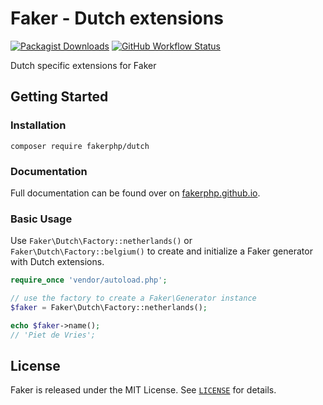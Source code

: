 # Faker - Dutch extensions

[![Packagist Downloads](https://img.shields.io/packagist/dm/FakerPHP/Swedish)](https://packagist.org/packages/fakerphp/swedish)
[![GitHub Workflow Status](https://img.shields.io/github/workflow/status/FakerPHP/Swedish/Continuous%20Integration/main)](https://github.com/FakerPHP/Swedish/actions)

Dutch specific extensions for Faker

## Getting Started

### Installation

```shell
composer require fakerphp/dutch
```

### Documentation

Full documentation can be found over on [fakerphp.github.io](https://fakerphp.github.io).

### Basic Usage

Use `Faker\Dutch\Factory::netherlands()` or `Faker\Dutch\Factory::belgium()` to create and initialize a Faker generator with Dutch extensions.

```php
require_once 'vendor/autoload.php';

// use the factory to create a Faker\Generator instance
$faker = Faker\Dutch\Factory::netherlands();

echo $faker->name();
// 'Piet de Vries';
```

## License

Faker is released under the MIT License. See [`LICENSE`](LICENSE) for details.
